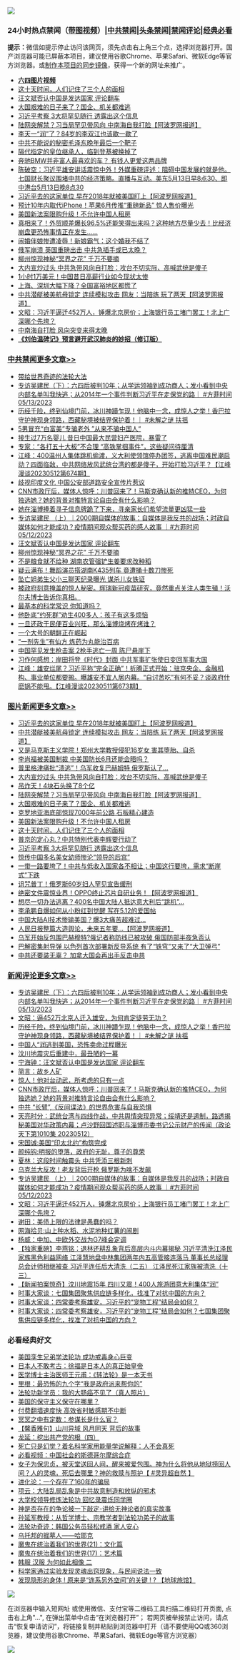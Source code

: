 ![](https://raw.githubusercontent.com/jsvpn/jsproxy/dev/64photo/fqnews-qr.jpg)

<div id="tt">
<h3>24小时热点禁闻（<a href="https://aaa.v2dns.tk/?QAjUl=BgRp5UNKRn&T5Vk=fPVH&Q59Ab=WxGE" target="_blank">带图视频</a>）|<a href="#%E4%B8%AD%E5%85%B1%E7%A6%81%E9%97%BB%E6%9B%B4%E5%A4%9A%E6%96%87%E7%AB%A0">中共禁闻</a>|<a href="#%E5%9B%BE%E7%89%87%E6%96%B0%E9%97%BB%E6%9B%B4%E5%A4%9A%E6%96%87%E7%AB%A0">头条禁闻</a>|<a href="#%E6%96%B0%E9%97%BB%E8%AF%84%E8%AE%BA%E6%9B%B4%E5%A4%9A%E6%96%87%E7%AB%A0">禁闻评论|<a href="#%E5%BF%85%E7%9C%8B%E7%BB%8F%E5%85%B8%E5%A5%BD%E6%96%87">经典必看</a></h3>
<div><b>提示：</b>微信如提示停止访问该网页，须先点击右上角三个点，选择浏览器打开。国产浏览器可能已屏蔽本项目，建议使用谷歌Chrome、苹果Safari、微软Edge等官方浏览器。或<a href="%E5%88%B6%E4%BD%9Cgit%E7%A6%81%E9%97%BB%E9%95%9C%E5%83%8F.md">制作本项目的同步镜像</a>，获得一个新的网址来推广。</div>
<ul>
<li><b><a href="http://d2.v2rss.gq/64.mp4" target="_blank">六四图片视频</a></b></li>
<li><a href="/topimagenews/20230513/1883587.md">这十天时间，人们记住了三个人的面相</a></li>
<li><a href="/cbnews/20230513/1883613.md">汪文斌否认中国是发达国家 评论翻车</a></li>
<li><a href="/topimagenews/20230513/1883669.md">大国艰难的日子来了？国企、机关都难逃</a></li>
<li><a href="/topimagenews/20230513/1883585.md">习近平考察 3大将罕见随行 透露出这个信息</a></li>
<li><a href="/topimagenews/20230513/1883703.md">陆网突解禁？习当局罕见带风向 中南海自我打脸【阿波罗网报道】</a></li>
<li><a href="/yule/20230513/1883657.md">李天一“润”了？84岁的李双江也该歇一歇了</a></li>
<li><a href="/cnnews/20230513/1883625.md">中共不能说的秘密毛泽东晚年最后一个靶子</a></li>
<li><a href="/lishi/20230513/1883714.md">隔代指定的皇位继承人，临到登基被换掉了</a></li>
<li><a href="/cnnews/20230513/1883593.md">奔驰BMW并非富人最喜欢的车？ 有钱人更爱这两品牌</a></li>
<li><a href="/sohnews/20230513/1883858.md">陈破空：习近平雄安讲话震惊中外！外媒重磅评述：阻碍中国发展的就是他。七国财长聚议围堵中共的经济策略。直播与互动。美东5月13日早8点30、即中港台5月13日晚8点30</a></li>
<li><a href="/topimagenews/20230513/1883837.md">习近平去的这家单位 早在2018年就被美国盯上【阿波罗网报道】</a></li>
<li><a href="/cnnews/20230513/1883812.md">预计10年内取代iPhone！苹果6月传推“重磅新品” 惊人售价曝光</a></li>
<li><a href="/topimagenews/20230513/1883655.md">美国新法案限购升级！不允许中国人租房</a></li>
<li><a href="/sohnews/20230513/1883860.md">真相来了！外贸顺差爆长96.5%还能笑得出来吗？这种地方尽量少去！比经济崩盘更恐怖事情正在发生……</a></li>
<li><a href="/cnnews/20230513/1883810.md">闹婚伴娘惨遭凌辱！新娘霸气：这个婚我不结了</a></li>
<li><a href="/baitai/20230513/1883874.md">俄军崩溃 英国重磅出击 中共急插手或已太晚？</a></li>
<li><a href="/cbnews/20230513/1883588.md">柳州惊现神秘“冥界之花” 千万不要摘</a></li>
<li><a href="/topimagenews/20230513/1883740.md">大内宣炒过头 中共急带风向自打脸：攻台不切实际、高喊武统是傻子</a></li>
<li><a href="/cnnews/20230513/1883606.md">1小时1万美元！中国昔日高薪行业如今现状太惨</a></li>
<li><a href="/finance/20230513/1883763.md">上海、深圳大幅下降？全国富裕地区都慌了</a></li>
<li><a href="/topimagenews/20230513/1883817.md">中共潜艇被美航母锁定 连续模拟攻击 网友：当陪练 玩了两天【阿波罗网报道】</a></li>
<li><a href="/comments/20230513/1883663.md">文昭：习近平逼迁452万人，锤爆北京房价；上海银行员工堵门罢工！北上广深哪个先垮？</a></li>
<li><a href="/baitai/20230513/1883724.md">中南海自打脸 风向突变来得太晚</a></li>
<li><b><a href="/comments/20200207/1272816.md" target="_blank">《刘伯温碑记》预言避开武汉肺炎的妙招（修订版）</a></b></li>
</ul>
</div>

<div class="catlist">
<h3><a href="/cbnews/" target="_blank">中共禁闻</a><span><a href="/cbnews/" target="_blank" rel="nofollow">更多文章>></a></span></h3>
<ul>
<li><a href="/cbnews/20230513/1883898.md" target="_blank">带给世界奇迹的法轮大法</a></li>
<li><a href="/comments/20230513/1883886.md" target="_blank">专访吴建民（下）：六四后被判10年；从学运领袖到成功商人；发小看到中央内部名单叫我快逃；从2014年一个事件判断习近平在走保党的路｜ #方菲时间 05/13/2023</a></li>
<li><a href="/comments/20230513/1883870.md" target="_blank">历经千险，终到仙境门前，冰川神蹟乍现！他脑中一念，成惊人之举！香巴拉守护神现身领路，西藏秘境被结界保护着！｜ #未解之谜 扶摇</a></li>
<li><a href="/cbnews/20230513/1883830.md" target="_blank">5男冒充“白富美”专骗老外 ”从来不骗中国人“</a></li>
<li><a href="/cbnews/20230513/1883829.md" target="_blank">接生过7万名婴儿 昔日中国最大民营妇产医院，暴雷了</a></li>
<li><a href="/cbnews/20230513/1883799.md" target="_blank">专家：“各打五十大板&#8221;不合理 “高铁掌掴事件”，这些疑问待厘清</a></li>
<li><a href="/cbnews/20230513/1883795.md" target="_blank">江峰：400温州人集体跳机偷渡，义大利使领馆停办团签，逃离中国难民潮启动？四面临敌，中共网络放风武统台湾的都是傻子，开始打脸习近平？【江峰漫谈20230512第674期】</a></li>
<li><a href="/cbnews/20230513/1883762.md" target="_blank">歧视印度文化 中国公安部道路安全宣传片惹议</a></li>
<li><a href="/comments/20230513/1883729.md" target="_blank">CNN市政厅后，媒体人惊呼：川普回来了！马斯克确认新的推特CEO，为何独选她？她的背景对推特言论自由会有什么影响？</a></li>
<li><a href="/cbnews/20230513/1883710.md" target="_blank">她在淄博捧着寻子信息牌跪了下来，寻亲家长们希望流量更凶猛一些</a></li>
<li><a href="/comments/20230513/1883673.md" target="_blank">专访吴建民 （上）｜2000期自媒体的故事：自媒体是我反共的战场；时政自媒体如何才能成功？疫情期间观众帮买药的感人故事 ｜#方菲时间 05/12/2023</a></li>
<li><a href="/cbnews/20230513/1883613.md" target="_blank">汪文斌否认中国是发达国家 评论翻车</a></li>
<li><a href="/cbnews/20230513/1883588.md" target="_blank">柳州惊现神秘“冥界之花” 千万不要摘</a></li>
<li><a href="/cbnews/20230512/1883528.md" target="_blank">不是粮食就不给种 湖南农管强铲生姜要求改种稻</a></li>
<li><a href="/cbnews/20230512/1883461.md" target="_blank">疑云满布！舞蹈演员搭湖南K435列车 竟遭捅十数刀惨死</a></li>
<li><a href="/cbnews/20230512/1883442.md" target="_blank">坠亡姐弟生父小三聊天纪录曝光 谋杀儿女铁证</a></li>
<li><a href="/comments/20230512/1883433.md" target="_blank">被政府刻意掩盖的惊人秘密。辉瑞新冠疫苗研究，竟然重点关注人类生殖！沃尔夫博士告诉你真相。</a></li>
<li><a href="/comments/20230512/1883431.md" target="_blank">最基本的科学常识 你知道吗？</a></li>
<li><a href="/cbnews/20230512/1883356.md" target="_blank">他卧底“约死群”劝生400多人：孩子有这多烦恼</a></li>
<li><a href="/cbnews/20230512/1883355.md" target="_blank">一旦还政于民便百业兴旺，那么淄博烧烤在烤谁？</a></li>
<li><a href="/cbnews/20230512/1883342.md" target="_blank">一个大号的朝鲜正在崛起</a></li>
<li><a href="/cbnews/20230512/1882481.md" target="_blank">“一剂先生”有仙方 炼药为丸能治百病</a></li>
<li><a href="/cbnews/20230512/1883330.md" target="_blank">中国罕见发生枪击案 2枪手逃亡一周 陈尸悬崖下</a></li>
<li><a href="/cbnews/20230512/1883305.md" target="_blank">习作何感想：岸田将登《时代》封面 中共军事扩张使日变回军事大国</a></li>
<li><a href="/cbnews/20230512/1883304.md" target="_blank">江峰：雄安烂尾？习近平称“完全正确”！折腾正式开始：驻京央企、金融机构、事业单位都要搬。曝雄安不宜人居内幕。“自讨苦吃”有何不妥？谈政府什麽锅不能甩。【江峰漫谈20230511第673期】</a></li>

</ul>
</div>
<div class="catlist">
<h3><a href="/topimagenews/" target="_blank">图片新闻</a><span><a href="/topimagenews/" target="_blank" rel="nofollow">更多文章>></a></span></h3>
<ul>
<li><a href="/topimagenews/20230513/1883837.md" target="_blank">习近平去的这家单位 早在2018年就被美国盯上【阿波罗网报道】</a></li>
<li><a href="/topimagenews/20230513/1883817.md" target="_blank">中共潜艇被美航母锁定 连续模拟攻击 网友：当陪练 玩了两天【阿波罗网报道】</a></li>
<li><a href="/topimagenews/20230513/1883809.md" target="_blank">又是马克斯主义学院！郑州大学教授侵犯16岁女 害其堕胎、自杀</a></li>
<li><a href="/topimagenews/20230513/1883779.md" target="_blank">李尚福被美国制裁 中美国防长6月还能会晤吗？</a></li>
<li><a href="/topimagenews/20230513/1883761.md" target="_blank">普里格津痛批“溃逃”！乌军收复巴赫姆特 俄罗斯认了…</a></li>
<li><a href="/topimagenews/20230513/1883740.md" target="_blank">大内宣炒过头 中共急带风向自打脸：攻台不切实际、高喊武统是傻子</a></li>
<li><a href="/topimagenews/20230513/1883739.md" target="_blank">吊炸天！4块石头换了8个亿</a></li>
<li><a href="/topimagenews/20230513/1883703.md" target="_blank">陆网突解禁？习当局罕见带风向 中南海自我打脸【阿波罗网报道】</a></li>
<li><a href="/topimagenews/20230513/1883669.md" target="_blank">大国艰难的日子来了？国企、机关都难逃</a></li>
<li><a href="/topimagenews/20230513/1883664.md" target="_blank">克罗地亚海底部惊现7000年前公路 石板精心建造</a></li>
<li><a href="/topimagenews/20230513/1883655.md" target="_blank">美国新法案限购升级！不允许中国人租房</a></li>
<li><a href="/topimagenews/20230513/1883587.md" target="_blank">这十天时间，人们记住了三个人的面相</a></li>
<li><a href="/topimagenews/20230513/1883586.md" target="_blank">普京的定心丸？中共特别代表李辉要行动了</a></li>
<li><a href="/topimagenews/20230513/1883585.md" target="_blank">习近平考察 3大将罕见随行 透露出这个信息</a></li>
<li><a href="/topimagenews/20230512/1883466.md" target="_blank">惊传中国多名美女幼师惨沦“领导的后宫”</a></li>
<li><a href="/topimagenews/20230512/1883460.md" target="_blank">一带一路要垮了！中共与低收入国家各不相让；中国这行要垮，需求“断崖式”下跌</a></li>
<li><a href="/topimagenews/20230512/1883403.md" target="_blank">诅咒普丁！俄罗斯60岁妇人罕见宣告缓刑</a></li>
<li><a href="/topimagenews/20230512/1883386.md" target="_blank">绝密文件震惊业界！OPPO终止芯片自研业务！【阿波罗网报道】</a></li>
<li><a href="/topimagenews/20230512/1883385.md" target="_blank">想尽一切办法逃离？400名中国大陆人抵达意大利后“跳机”…</a></li>
<li><a href="/topimagenews/20230512/1883384.md" target="_blank">李承鹏自爆如何从小粉红到觉醒 写在5.12的爱国帖</a></li>
<li><a href="/topimagenews/20230512/1883348.md" target="_blank">中国大陆AI技术惨输美国？爆3大痛苦超难过…</a></li>
<li><a href="/topimagenews/20230512/1883341.md" target="_blank">人民日报整篇大造舆论，未来五年要&#8230;【阿波罗网报道】</a></li>
<li><a href="/topimagenews/20230512/1883329.md" target="_blank">乌军开始反包围巴赫穆特?俄记者称防线已被攻破 俄国防部半夜急否认</a></li>
<li><a href="/topimagenews/20230512/1883326.md" target="_blank">巴解密集射导弹 以色列首次部署新反导系统 有了“铁穹”又来了“大卫弹弓”</a></li>
<li><a href="/topimagenews/20230512/1883137.md" target="_blank">中共还要装无辜？ 加拿大国会再出手反击中共</a></li>

</ul>
</div>
<div class="catlist">
<h3><a href="/comments/" target="_blank">新闻评论</a><span><a href="/comments/" target="_blank" rel="nofollow">更多文章>></a></span></h3>
<ul>
<li><a href="/comments/20230513/1883886.md" target="_blank">专访吴建民（下）：六四后被判10年；从学运领袖到成功商人；发小看到中央内部名单叫我快逃；从2014年一个事件判断习近平在走保党的路｜ #方菲时间 05/13/2023</a></li>
<li><a href="/comments/20230513/1883885.md" target="_blank">文昭：逼452万北京人迁入雄安，为何肯定徒劳无功？</a></li>
<li><a href="/comments/20230513/1883870.md" target="_blank">历经千险，终到仙境门前，冰川神蹟乍现！他脑中一念，成惊人之举！香巴拉守护神现身领路，西藏秘境被结界保护着！｜ #未解之谜 扶摇</a></li>
<li><a href="/comments/20230513/1883772.md" target="_blank">中国人“润逃到美国，恐怖卖命过程曝光</a></li>
<li><a href="/comments/20230513/1883771.md" target="_blank">汶川地震灾后重建中，最丑陋的一幕</a></li>
<li><a href="/comments/20230513/1883732.md" target="_blank">宁海钟：汪文斌否认中国是发达国家 评论翻车</a></li>
<li><a href="/comments/20230513/1883731.md" target="_blank">简言：故乡人矿</a></li>
<li><a href="/comments/20230513/1883730.md" target="_blank">惊人！他对台动武，所考虑的只有一点</a></li>
<li><a href="/comments/20230513/1883729.md" target="_blank">CNN市政厅后，媒体人惊呼：川普回来了！马斯克确认新的推特CEO，为何独选她？她的背景对推特言论自由会有什么影响？</a></li>
<li><a href="/comments/20230513/1883718.md" target="_blank">中共 “长臂”,《反间谍法》的世界危害与自我恐惧</a></li>
<li><a href="/comments/20230513/1883702.md" target="_blank">天亮时分：武统台湾与四线作战，中共舆情突现异常；绥靖还是遏制，路透揭秘美国对华政策内幕；卢沙野回国述职与淄博市委书记公示财产的传闻（政论天下第1010集 20230512）</a></li>
<li><a href="/comments/20230513/1883698.md" target="_blank">宋国诚:美国“印太北约”构筑完成</a></li>
<li><a href="/comments/20230513/1883697.md" target="_blank">颜纯钩:明报的堕落，政府的无耻，尊子的尊荣</a></li>
<li><a href="/comments/20230513/1883696.md" target="_blank">夏林：这段时间触霉头 中共凭添三根新刺</a></li>
<li><a href="/comments/20230513/1883695.md" target="_blank">乌克兰大反攻！老友背后开枪 俄罗斯为啥不发飙</a></li>
<li><a href="/comments/20230513/1883673.md" target="_blank">专访吴建民 （上）｜2000期自媒体的故事：自媒体是我反共的战场；时政自媒体如何才能成功？疫情期间观众帮买药的感人故事 ｜#方菲时间 05/12/2023</a></li>
<li><a href="/comments/20230513/1883663.md" target="_blank">文昭：习近平逼迁452万人，锤爆北京房价；上海银行员工堵门罢工！北上广深哪个先垮？</a></li>
<li><a href="/comments/20230513/1883622.md" target="_blank">谢田：美债上限的法律是愚蠢的吗？</a></li>
<li><a href="/comments/20230513/1883621.md" target="_blank">网海拾贝:山上种水稻、水泥地种红薯的闹剧</a></li>
<li><a href="/comments/20230513/1883620.md" target="_blank">杨威：中加、中欧外交战为G7峰会定调</a></li>
<li><a href="/comments/20230513/1883547.md" target="_blank">【独家重磅】李燕铭：退林还耕乱象背后高层内斗内幕揭秘 习近平清洗江泽民家族黑色利益网络 江泽慧地盘中林集团两年内五高管接连落马 董事长总经理总会计师相继被查 习近平连任后大清洗（二五） 江泽民死江家族被清洗（十三）</a></li>
<li><a href="/comments/20230513/1883540.md" target="_blank">【新闻拍案惊奇】汶川地震15年 四川又震！400人旅游团意大利集体“润”</a></li>
<li><a href="/comments/20230512/1883536.md" target="_blank">时事大家谈：七国集团聚焦供应链多样化，找准了对抗中国的方向？</a></li>
<li><a href="/comments/20230512/1883535.md" target="_blank">时事大家谈：四常委考察雄安，习近平的“宠物工程”结局会如何？</a></li>
<li><a href="/comments/20230512/1883507.md" target="_blank">时事大家谈：四常委考察雄安，习近平的“宠物工程”结局会如何？七国集团聚焦供应链多样化，找准了对抗中国的方向？</a></li>

</ul>
</div>

<div class="catlist">
<h3>必看经典好文</h3>
<ul>
<li><a href="/comments/20210509/1542373.md" target="_blank">美国孪生兄弟学法轮功 成功戒毒身心巨变</a></li>
<li><a href="/sohnews/20160609/543313.md" target="_blank">日本人不敢考古：徐福是日本人的真正始皇帝</a></li>
<li><a href="/comments/20220826/1776760.md" target="_blank">医学博士主治医师王元甫：《转法轮》是一本天书</a></li>
<li><a href="/lifebaike/20210115/1468011.md" target="_blank">里根：最恐怖的九个字“我是政府派来帮你的”</a></li>
<li><a href="/comments/20210905/1619324.md" target="_blank">法轮功新学员：我的大肠癌不见了（真人照片）</a></li>
<li><a href="/lifebaike/20200520/1331379.md" target="_blank">美国的保守主义保守在哪里？</a></li>
<li><a href="/comments/20210630/1485911.md" target="_blank">付费翻墙速度快 高效省时敏感期不中断</a></li>
<li><a href="/tculture/20200812/1378929.md" target="_blank">冥冥之中有定数：参谋长是什么官？</a></li>
<li><a href="/bannedvideo/20210301/1495768.md" target="_blank">【馨香雅句】山川异域 风月同天 背后的故事</a></li>
<li><a href="/comments/20200930/1405812.md" target="_blank">龙延：挖出共产党的根（四）</a></li>
<li><a href="/comments/20200704/1355375.md" target="_blank">死亡只是幻觉？着名科学家用能量学说解释：人不会真死</a></li>
<li><a href="/comments/20200806/1375443.md" target="_blank">必看视频：中国社会的斯德哥尔摩综合症</a></li>
<li><a href="/comments/20211012/1636544.md" target="_blank">女子为保忠贞，被天堂送回人间，醒来被爱包围。神为什么将他从地狱捞回人间？人的灵魂，死后去哪里？神的救赎与照护【 #灵异超自然 】</a></li>
<li><a href="/comments/20200907/1392278.md" target="_blank">进化论：一个存在了160年的骗局</a></li>
<li><a href="/comments/20220730/1764893.md" target="_blank">项云：大陆乱局乱象是中共故意制造和放纵的邪术</a></li>
<li><a href="/cbnews/20210517/1548104.md" target="_blank">大学校领导修炼法轮功 回忆录震烁同学圈</a></li>
<li><a href="/tculture/20120629/35483.md" target="_blank">神是否存在的争论被一下敲定-讲给无神论者的真实故事</a></li>
<li><a href="/comments/20210629/1576797.md" target="_blank">孙延军教授：从哲学博士、宗教学者到法轮功弟子的故事</a></li>
<li><a href="/comments/20220710/1756469.md" target="_blank">法轮功奇迹：韩国公务员轻松戒酒 家人安心</a></li>
<li><a href="/lifebaike/20210815/1606781.md" target="_blank">乌托邦的掘墓人——哈耶克</a></li>
<li><a href="/comments/20180802/980476.md" target="_blank">魔鬼在统治着我们的世界(21)：文化篇</a></li>
<li><a href="/topimagenews/20180620/960677.md" target="_blank">魔鬼在统治着我们的世界(17)：艺术篇</a></li>
<li><a href="/bannedvideo/20220321/1707657.md" target="_blank">韩服 汉服 为何如此相像 二</a></li>
<li><a href="/comments/20200921/1400587.md" target="_blank">科学家通过实验发现灵魂出窍现象，与民间说法一致</a></li>
<li><a href="/bannedvideo/20220611/1744386.md" target="_blank">发现隐形的身体 ! 原来是“连系另外空间”的关键 ! ? 【地球旅馆】</a></li>

</ul>
</div>

![](https://raw.githubusercontent.com/jsvpn/jsproxy/dev/64photo/fqnews-qr.jpg)

在浏览器中输入短网址 或使用微信、支付宝等二维码工具扫描二维码打开页面, 点击右上角"...", 在弹出菜单中点击“在浏览器打开”； 若网页被举报禁止访问，请点击“恢复申请访问”，将链接复制并粘贴到浏览器中打开（请不要使用QQ或360浏览器，建议使用谷歌Chrome、苹果Safari、微软Edge等官方浏览器）

![](https://raw.githubusercontent.com/jsvpn/jsproxy/dev/64photo/wx.jpg)